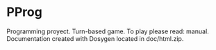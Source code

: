 # PProg

Programming proyect. Turn-based game. To play please read: manual. Documentation created with Dosygen located in doc/html.zip.
